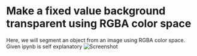# Make a fixed value background transparent using RGBA color space
Here, we will segment an object from an image using RGBA color space. 
Given ipynb is self explanatory
![Screenshot](/Users/pankajverma/Desktop/Screenshots/dog.png)
